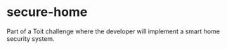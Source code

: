 # secure-home
Part of a Toit challenge where the developer will implement a smart home security system.
